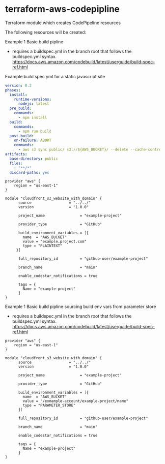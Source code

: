# terraform-aws-codepipline
Terraform module which creates CodePipeline resources

The following resources will be created:


Example 1 Basic build pipline

- requires a buildspec.yml in the branch root that follows the buildspec.yml syntax. 
  https://docs.aws.amazon.com/codebuild/latest/userguide/build-spec-ref.html

Example build spec yml for a static javascript site
``` yaml
version: 0.2
phases:
  install:
    runtime-versions:
      nodejs: latest
  pre_build:
    commands:
      - npm install
  build:
    commands:
      - npm run build
  post_build:
    on-failure: ABORT
    commands:
      - aws s3 sync public/ s3://${AWS_BUCKET}/ --delete --cache-control max-age=31536000,public
artifacts:
  base-directory: public
  files:
    - "**/*"
  discard-paths: yes
```

``` hcl
provider "aws" {
    region = "us-east-1"
}

module "cloudfront_s3_website_with_domain" {
      source                 = "../../"
      version                = "1.0.0"
      
      project_name                = "example-project"
    
      provider_type               = "GitHub"
    
      build_environment_variables = [{
        name  = "AWS_BUCKET"
        value = "example.project.com"
        type = "PLAINTEXT"
     }]
    
      full_repository_id          = "github-user/example-project"
    
      branch_name                 = "main"
    
      enable_codestar_notifications = true
    
      tags = {
        Name = "example-project"
      }
}
```

Example 1 Basic build pipline sourcing build env vars from parameter store

- requires a buildspec.yml in the branch root that follows the buildspec.yml syntax.
  https://docs.aws.amazon.com/codebuild/latest/userguide/build-spec-ref.html

``` hcl
provider "aws" {
    region = "us-east-1"
}

module "cloudfront_s3_website_with_domain" {
      source                 = "../../"
      version                = "1.0.0"
      
      project_name                = "example-project"
    
      provider_type               = "GitHub"
    
      build_environment_variables = [{
        name  = "AWS_BUCKET"
        value = "/exmample-account/example-project/name"
        type = "PARAMETER_STORE"
      }]
    
      full_repository_id          = "github-user/example-project"
    
      branch_name                 = "main"
    
      enable_codestar_notifications = true
    
      tags = {
        Name = "example-project"
      }
}
```
